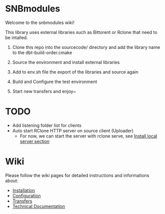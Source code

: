 # SNBmodules
Welcome to the snbmodules wiki!

This library uses external libraries such as Bittorent or Rclone that need to be intalled.

1. Clone this repo into the sourcecode/ directory and add the library name to the dbt-build-order.cmake

2. Source the environment and install external libraries

3. Add to env.sh file the export of the libraries and source again

4. Build and Configure the test environment

5. Start new transfers and enjoy~

# TODO

- Add listening folder list for clients
- Auto start RClone HTTP server on source client (Uploader)
    - For now, we can start the server with rclone serve, see [Install local server section](#run-local-server)

# Wiki

Please follow the wiki pages for detailed instructions and informations about:
- [Installation](https://github.com/DUNE-DAQ/snbmodules/wiki/Installation)
- [Configuration](https://github.com/DUNE-DAQ/snbmodules/wiki/Configuration)
- [Transfers](https://github.com/DUNE-DAQ/snbmodules/wiki/Transfers)
- [Technical Documentation](https://github.com/DUNE-DAQ/snbmodules/wiki/Technical-Documentation)
